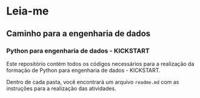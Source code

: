 # Leia-me

## Caminho para a engenharia de dados

### Python para engenharia de dados - KICKSTART

Este repositório contém todos os códigos necessários para a realização da formação de Python para engenharia de dados - KICKSTART.

Dentro de cada pasta, você encontrará um arquivo `readme.md` com as instruções para a realização das atividades.